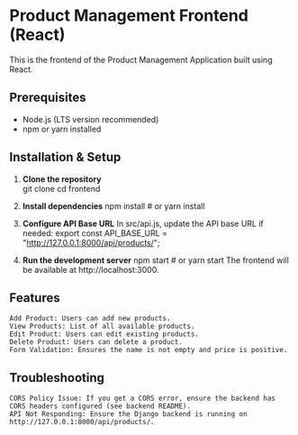 # Product Management Frontend (React)

This is the frontend of the Product Management Application built using React.


## Prerequisites

- Node.js (LTS version recommended)
- npm or yarn installed


## Installation & Setup

1. **Clone the repository**  
   git clone <repository-url>
   cd frontend

2. **Install dependencies**
    npm install  # or yarn install

3. **Configure API Base URL**
    In src/api.js, update the API base URL if needed:
    export const API_BASE_URL = "http://127.0.0.1:8000/api/products/";

4. **Run the development server**
    npm start  # or yarn start
    The frontend will be available at http://localhost:3000.


## Features
    Add Product: Users can add new products.
    View Products: List of all available products.
    Edit Product: Users can edit existing products.
    Delete Product: Users can delete a product.
    Form Validation: Ensures the name is not empty and price is positive.


## Troubleshooting
    CORS Policy Issue: If you get a CORS error, ensure the backend has CORS headers configured (see backend README).
    API Not Responding: Ensure the Django backend is running on http://127.0.0.1:8000/api/products/.